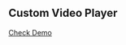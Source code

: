 ## Custom Video Player

[Check Demo](https://wwdbsh.github.io/Vanilla_JS_Projects/Custom_Video_Player/)